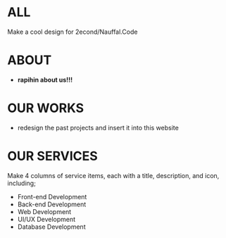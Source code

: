 # ALL

Make a cool design for 2econd/Nauffal.Code

# ABOUT

- **rapihin about us!!!**

# OUR WORKS

- redesign the past projects and insert it into this website

# OUR SERVICES

Make 4 columns of service items, each with a title, description, and icon, including;

- Front-end Development
- Back-end Development
- Web Development
- UI/UX Development
- Database Development

